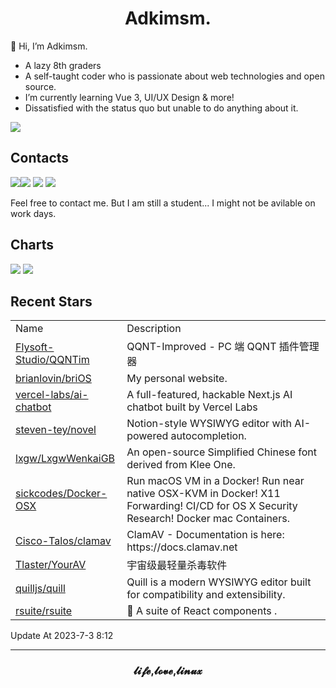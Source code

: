<h1 align="center">Adkimsm.</h1>

👋 Hi, I’m Adkimsm.

- A lazy 8th graders
- A self-taught coder who is passionate about web technologies and open source.
- I’m currently learning Vue 3, UI/UX Design & more!
- Dissatisfied with the status quo but unable to do anything about it.

![](https://visitor-badge.glitch.me/badge?page_id=adkimsm)

## Contacts

<a href="mailto:adkinsm9277@gmail.com"><img src="https://img.shields.io/badge/Gmail-D14836?style=for-the-badge&logo=gmail&logoColor=white" /></a><a href="https://t.me/adkimsm"><img src="https://img.shields.io/badge/Telegram-2CA5E0?style=for-the-badge&logo=telegram&logoColor=white" /></a> <a href="https://wpa.qq.com/msgrd?v=3&uin=3020035335&site=qq&menu=yes"><img src="https://img.shields.io/badge/Tencent%23QQ-%2312B7F5?style=for-the-badge&logo=tencentqq&logoColor=white" /></a> <a href="https://twitter.com/adkimsm"><img src="https://img.shields.io/badge/Twitter-%231DA1F2.svg?style=for-the-badge&logo=Twitter&logoColor=white" /></a>

Feel free to contact me. But I am still a student... I might not be avilable on work days.

<div align="left">

<h2>Charts</h2>

<img src="https://github-readme-stats.vercel.app/api?username=adkimsm&show_icons=true&count_private=true&hide=prs&theme=default_repocard" />

<img src="https://github-readme-stats.vercel.app/api/top-langs/?username=adkimsm&layout=compact" />

</div>

<div>

<h2>Recent Stars</h2>

<table>
  <tr>
    <td>Name</td>
    <td>Description</td>
  </tr>
  
  <tr>
    <td><a href=https://github.com/Flysoft-Studio/QQNTim>Flysoft-Studio/QQNTim</a></td>
    <td>QQNT-Improved - PC 端 QQNT 插件管理器</td>
  </tr>
  <tr>
    <td><a href=https://github.com/brianlovin/briOS>brianlovin/briOS</a></td>
    <td>My personal website.</td>
  </tr>
  <tr>
    <td><a href=https://github.com/vercel-labs/ai-chatbot>vercel-labs/ai-chatbot</a></td>
    <td>A full-featured, hackable Next.js AI chatbot built by Vercel Labs</td>
  </tr>
  <tr>
    <td><a href=https://github.com/steven-tey/novel>steven-tey/novel</a></td>
    <td>Notion-style WYSIWYG editor with AI-powered autocompletion.</td>
  </tr>
  <tr>
    <td><a href=https://github.com/lxgw/LxgwWenkaiGB>lxgw/LxgwWenkaiGB</a></td>
    <td>An open-source Simplified Chinese font derived from Klee One.</td>
  </tr>
  <tr>
    <td><a href=https://github.com/sickcodes/Docker-OSX>sickcodes/Docker-OSX</a></td>
    <td>Run macOS VM in a Docker! Run near native OSX-KVM in Docker! X11 Forwarding! CI/CD for OS X Security Research! Docker mac Containers.</td>
  </tr>
  <tr>
    <td><a href=https://github.com/Cisco-Talos/clamav>Cisco-Talos/clamav</a></td>
    <td>ClamAV - Documentation is here: https://docs.clamav.net</td>
  </tr>
  <tr>
    <td><a href=https://github.com/Tlaster/YourAV>Tlaster/YourAV</a></td>
    <td>宇宙级最轻量杀毒软件</td>
  </tr>
  <tr>
    <td><a href=https://github.com/quilljs/quill>quilljs/quill</a></td>
    <td>Quill is a modern WYSIWYG editor built for compatibility and extensibility.</td>
  </tr>
  <tr>
    <td><a href=https://github.com/rsuite/rsuite>rsuite/rsuite</a></td>
    <td>🧱 A suite of React components .  </td>
  </tr>
</table>

</div>

Update At 2023-7-3    8:12

---

<h3 align="center">𝓵𝓲𝓯𝓮,𝓵𝓸𝓿𝓮,𝓵𝓲𝓷𝓾𝔁</h3>
